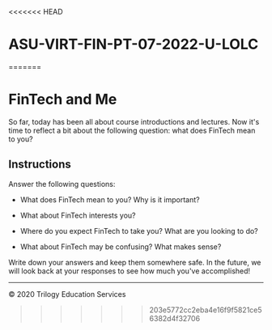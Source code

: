<<<<<<< HEAD
# ASU-VIRT-FIN-PT-07-2022-U-LOLC

=======
# FinTech and Me

So far, today has been all about course introductions and lectures. Now it's time to reflect a bit about the following question: what does FinTech mean to you?

## Instructions

Answer the following questions:

  * What does FinTech mean to you? Why is it important?

  * What about FinTech interests you?

  * Where do you expect FinTech to take you? What are you looking to do?

  * What about FinTech may be confusing? What makes sense?

Write down your answers and keep them somewhere safe. In the future, we will look back at your responses to see how much you've accomplished!

---

© 2020 Trilogy Education Services
>>>>>>> 203e5772cc2eba4e16f9f5821ce56382d4f32706

